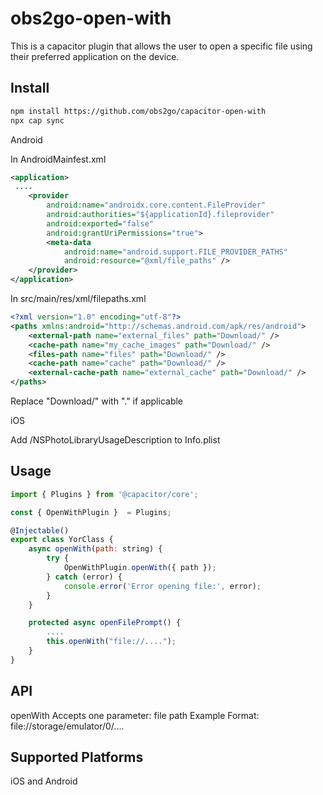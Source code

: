 # obs2go-open-with

This is a capacitor plugin that allows the user to open a specific file using their preferred application on the device.

## Install

```bash
npm install https://github.com/obs2go/capacitor-open-with
npx cap sync
```

Android

In AndroidMainfest.xml
```xml
<application>
 ....
    <provider
        android:name="androidx.core.content.FileProvider"
        android:authorities="${applicationId}.fileprovider"
        android:exported="false"
        android:grantUriPermissions="true">
        <meta-data
            android:name="android.support.FILE_PROVIDER_PATHS"
            android:resource="@xml/file_paths" />
    </provider>
</application>
```

In src/main/res/xml/filepaths.xml

```xml
<?xml version="1.0" encoding="utf-8"?>
<paths xmlns:android="http://schemas.android.com/apk/res/android">
    <external-path name="external_files" path="Download/" />
    <cache-path name="my_cache_images" path="Download/" />
    <files-path name="files" path="Download/" />
    <cache-path name="cache" path="Download/" />
    <external-cache-path name="external_cache" path="Download/" />
</paths>
```

Replace "Download/" with "." if applicable

iOS 

Add /NSPhotoLibraryUsageDescription to Info.plist

## Usage 

```javascript
import { Plugins } from '@capacitor/core';

const { OpenWithPlugin }  = Plugins;

@Injectable()
export class YorClass {
    async openWith(path: string) {
        try {
            OpenWithPlugin.openWith({ path });
        } catch (error) {
            console.error('Error opening file:', error);
        }
    }

    protected async openFilePrompt() {
        ....
        this.openWith("file://....");
    }
}
```

## API

<docgen-index>
openWith
</docgen-index>

<docgen-api>
<!-- run docgen to generate docs from the source -->
<!-- More info: https://github.com/ionic-team/capacitor-docgen -->
Accepts one parameter: file path
Example Format: file://storage/emulator/0/....
</docgen-api>

## Supported Platforms

iOS and Android


